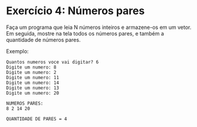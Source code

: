 # Exercício 4: Números pares
Faça um programa que leia N números inteiros e armazene-os em um vetor. Em seguida, mostre na
tela todos os números pares, e também a quantidade de números pares. 


Exemplo:  
```
Quantos numeros voce vai digitar? 6
Digite um numero: 8
Digite um numero: 2
Digite um numero: 11
Digite um numero: 14
Digite um numero: 13
Digite um numero: 20

NUMEROS PARES:
8 2 14 20

QUANTIDADE DE PARES = 4